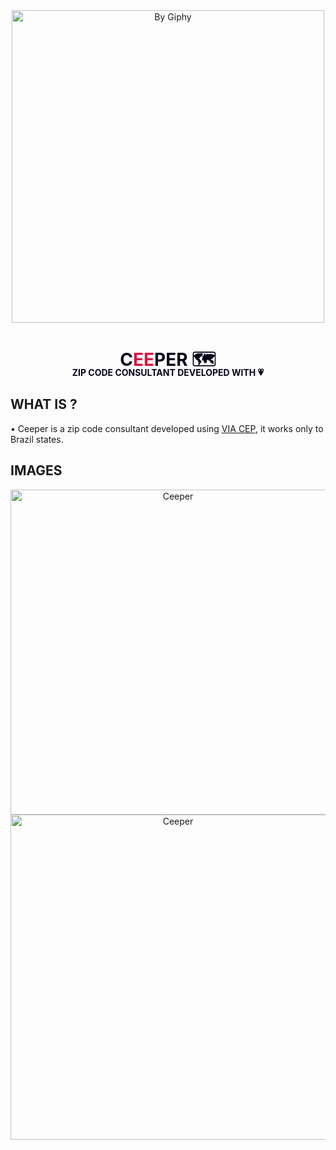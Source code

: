 <div align="center">
        <img align="center" src="https://media.giphy.com/media/yK3PyRmUj0T3W/giphy.gif" width="500px" title="By Giphy">
        <h1 style="color: #060719;">C<span style="color: crimson;">EE</span>PER 🗺️</h1>
        <p style="color: #060719; margin-top: -35px; font-weight: bold;">ZIP CODE CONSULTANT DEVELOPED WITH 💗</p>
</div>

<h2> WHAT IS ? </h2>
<p> • Ceeper is a zip code consultant developed using <a href="https://viacep.com.br/" target="__blank">VIA CEP</a>, it works only to Brazil states.</p>

<h2>IMAGES</h2>
<div align="center">
        <img src="https://i.imgur.com/vsDLy9d.png" alt="Ceeper" width="520"/>
        <img src="https://i.imgur.com/jvp7vrZg.png" alt="Ceeper" width="520"/>
</div>

